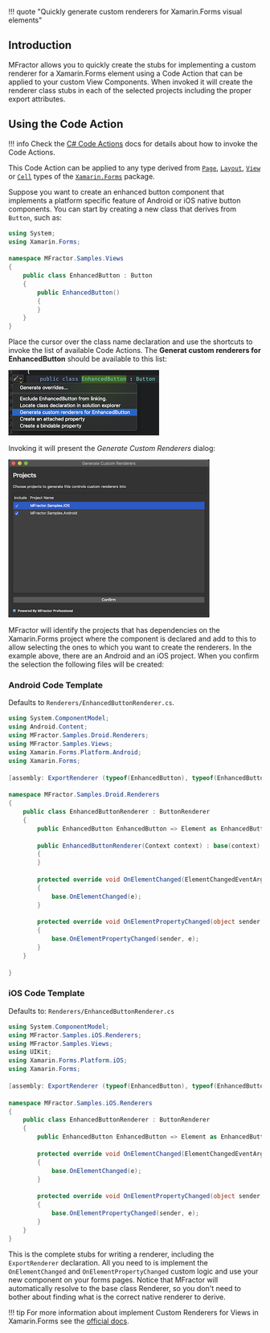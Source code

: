 !!! quote "Quickly generate custom renderers for Xamarin.Forms visual elements"

## Introduction

MFractor allows you to quickly create the stubs for implementing a custom renderer for a Xamarin.Forms element using a Code Action that can be applied to your custom View Components. When invoked it will create the renderer class stubs in each of the selected projects including the proper export attributes.

## Using the Code Action

!!! info
    Check the [C# Code Actions](/code-actions) docs for details about how to invoke the Code Actions.

This Code Action can be applied to any type derived from [`Page`](https://docs.microsoft.com/en-us/dotnet/api/xamarin.forms.page?view=xamarin-forms "Xamarin.Forms.Page docs"), [`Layout`](https://docs.microsoft.com/en-us/dotnet/api/xamarin.forms.layout?view=xamarin-forms "Xamarin.Forms.Layout docs"), [`View`](https://docs.microsoft.com/en-us/dotnet/api/xamarin.forms.view?view=xamarin-forms "Xamarin.Forms.View docs") or [`Cell`](https://docs.microsoft.com/en-us/dotnet/api/xamarin.forms.cell?view=xamarin-forms "Xamarin.Forms.Cell docs") types of the [`Xamarin.Forms`](https://www.nuget.org/packages/Xamarin.Forms/) package.

Suppose you want to create an enhanced button component that implements a platform specific feature of Android or iOS native button components. You can start by creating a new class that derives from `Button`, such as:

```csharp
using System;
using Xamarin.Forms;

namespace MFractor.Samples.Views
{
    public class EnhancedButton : Button
    {
        public EnhancedButton()
        {
        }
    }
}
```

Place the cursor over the class name declaration and use the shortcuts to invoke the list of available Code Actions. The **Generat custom renderers for EnhancedButton** should be available to this list:

![Invoking the Generate Custom Renderers from the Quick fix menu](/img/xamarin-forms/generate-custom-renderer-menu.png)

Invoking it will present the _Generate Custom Renderers_ dialog:

![The Generate Custom Renderers Dialog Template](/img/xamarin-forms/generate-custom-renderer-dialog.png)

MFractor will identify the projects that has dependencies on the Xamarin.Forms project where the component is declared and add to this to allow selecting the ones to which you want to create the renderers. In the example above, there are an Android and an iOS project. When you confirm the selection the following files will be created:

### Android Code Template

Defaults to `Renderers/EnhancedButtonRenderer.cs`.

```csharp
using System.ComponentModel;
using Android.Content;
using MFractor.Samples.Droid.Renderers;
using MFractor.Samples.Views;
using Xamarin.Forms.Platform.Android;
using Xamarin.Forms;

[assembly: ExportRenderer (typeof(EnhancedButton), typeof(EnhancedButtonRenderer))]

namespace MFractor.Samples.Droid.Renderers
{
    public class EnhancedButtonRenderer : ButtonRenderer
    {
        public EnhancedButton EnhancedButton => Element as EnhancedButton;

        public EnhancedButtonRenderer(Context context) : base(context)
        {
        }

        protected override void OnElementChanged(ElementChangedEventArgs<Xamarin.Forms.Button> e)
        {
            base.OnElementChanged(e);
        }

        protected override void OnElementPropertyChanged(object sender, PropertyChangedEventArgs e)
        {
            base.OnElementPropertyChanged(sender, e);
        }
    }

}
```

### iOS Code Template

Defaults to: `Renderers/EnhancedButtonRenderer.cs`

```csharp
using System.ComponentModel;
using MFractor.Samples.iOS.Renderers;
using MFractor.Samples.Views;
using UIKit;
using Xamarin.Forms.Platform.iOS;
using Xamarin.Forms;

[assembly: ExportRenderer (typeof(EnhancedButton), typeof(EnhancedButtonRenderer))]

namespace MFractor.Samples.iOS.Renderers
{
    public class EnhancedButtonRenderer : ButtonRenderer
    {
        public EnhancedButton EnhancedButton => Element as EnhancedButton;

        protected override void OnElementChanged(ElementChangedEventArgs<Xamarin.Forms.Button> e)
        {
            base.OnElementChanged(e);
        }

        protected override void OnElementPropertyChanged(object sender, PropertyChangedEventArgs e)
        {
            base.OnElementPropertyChanged(sender, e);
        }
    }
}
```

This is the complete stubs for writing a renderer, including the `ExportRenderer` declaration. All you need to is implement the `OnElementChanged` and `OnElementPropertyChanged` custom logic and use your new component on your forms pages. Notice that MFractor will automatically resolve to the base class Renderer, so you don't need to bother about finding what is the correct native renderer to derive.

!!! tip
    For more information about implement Custom Renderers for Views in Xamarin.Forms see the [official docs](https://docs.microsoft.com/en-us/xamarin/xamarin-forms/app-fundamentals/custom-renderer/).